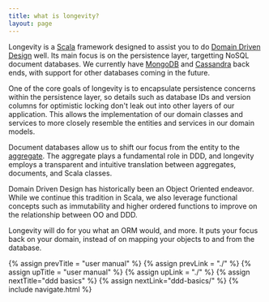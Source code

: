 ```yaml
---
title: what is longevity?
layout: page
---
```


Longevity is a [Scala](http://www.scala-lang.org/) framework designed
to assist you to do [Domain Driven Design](http://dddcommunity.org/)
well. Its main focus is on the persistence layer, targetting NoSQL
document databases. We currently have
[MongoDB](https://www.mongodb.org/) and
[Cassandra](http://cassandra.apache.org/) back ends, with support for
other databases coming in the future.

One of the core goals of longevity is to encapsulate persistence
concerns within the persistence layer, so details such as database IDs
and version columns for optimistic locking don't leak out into other
layers of our application. This allows the implementation of our
domain classes and services to more closely resemble the entities and
services in our domain models.

Document databases allow us to shift our focus from the entity to the
[aggregate](http://martinfowler.com/bliki/DDD_Aggregate.html). The
aggregate plays a fundamental role in DDD, and longevity employs a
transparent and intuitive translation between aggregates, documents,
and Scala classes.

Domain Driven Design has historically been an Object Oriented
endeavor. While we continue this tradition in Scala, we also leverage
functional concepts such as immutability and higher ordered functions
to improve on the relationship between OO and DDD.

Longevity will do for you what an ORM would, and more. It puts your
focus back on your domain, instead of on mapping your objects to and
from the database.

{% assign prevTitle = "user manual" %}
{% assign prevLink = "./" %}
{% assign upTitle = "user manual" %}
{% assign upLink = "./" %}
{% assign nextTitle="ddd basics" %}
{% assign nextLink="ddd-basics/" %}
{% include navigate.html %}
